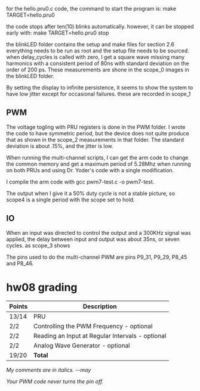 for the hello.pru0.c code, the command to start the program is:
make TARGET=hello.pru0

the code stops after ten(10) blinks automatically.
however, it can be stopped early with:
make TARGET=hello.pru0 stop

the blinkLED folder contains the setup and make files for section 2.6
everything needs to be run as root and the setup file needs to be sourced. 
when delay_cycles is called with zero, I get a square wave missing many harmonics with a consistent period of 80ns with standard deviation on the order of 200 ps. These measurements are shone in the scope_0 images in the blinkLED folder.

By setting the display to infinite persistence, it seems to show the system to have low jitter except for occasional failures. these are recorded in scope_1

## PWM
The voltage togling with PRU registers is done in the PWM folder. I wrote the code to have symmetric period, but the device does not quite produce that as shown in the scope_2 measurements in that folder. The standard deviation is about .15%, and the jitter is low.

When running the multi-channel scripts, I can get the arm code to change the common memory and get a maximum period of 5.28Mhz when running on both PRUs and using Dr. Yoder's code with a single modification. 

I compile the arm code with gcc pwm7-test.c -o pwm7-test.

The output when I give it a 50% duty cycle is not a stable picture, so scope4 is a single period with the scope set to hold. 

## IO
When an input was directed to control the output and a 300KHz signal was applied, the delay between input and output was about 35ns, or seven cycles. as scope_3 shows



The pins used to do the multi-channel PWM are pins P9_31, P9_29, P8_45 and P8_46. 


# hw08 grading

| Points      | Description |
| ----------- | ----------- |
| 13/14 | PRU
|  2/2 | Controlling the PWM Frequency - optional
|  2/2 | Reading an Input at Regular Intervals - optional
|  2/2 | Analog Wave Generator - optional
| 19/20 | **Total**

*My comments are in italics. --may*


*Your PWM code never turns the pin off.*
